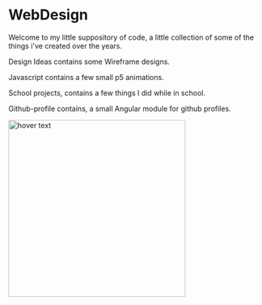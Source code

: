# WebDesign

Welcome to my little suppository of code, a little collection of some of the things i've created over the years.

Design Ideas contains some Wireframe designs.

Javascript contains a few small p5 animations.

School projects, contains a few things I did while in school.

Github-profile contains, a small Angular module for github profiles.

<img src="https://cdna.artstation.com/p/assets/images/images/009/589/556/large/henrik-sissener-spaceport.jpg?1519826290" width="350" title="hover text">
